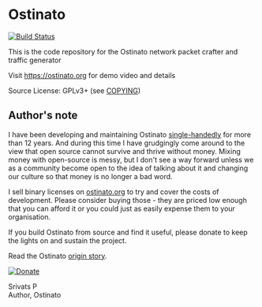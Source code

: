 # Ostinato

[![Build Status](https://travis-ci.com/pstavirs/ostinato.svg?branch=master)](https://travis-ci.com/pstavirs/ostinato)

This is the code repository for the Ostinato network packet crafter and traffic generator

Visit https://ostinato.org for demo video and details

Source License: GPLv3+ (see [COPYING](https://raw.githubusercontent.com/pstavirs/ostinato/master/COPYING))

## Author's note
I have been developing and maintaining Ostinato [single-handedly](https://github.com/pstavirs/ostinato/graphs/contributors) for more than 12 years. And during this time I have grudgingly come around to the view that open source cannot survive and thrive without money. Mixing money with open-source is messy, but I don't see a way forward unless we as a community become open to the idea of talking about it and changing our culture so that money is no longer a bad word.

I sell binary licenses on [ostinato.org](https://ostinato.org/downloads) to try and cover the costs of development. Please consider buying those - they are priced low enough that you can afford it or you could just as easily expense them to your organisation.

If you build Ostinato from source and find it useful, please donate to keep the lights on and sustain the project.

Read the Ostinato [origin story](https://ostinato.org/about).

[![Donate](https://ostinato.org/images/donate.png)](https://gum.co/ostdonate)

Srivats P<br/>
Author, Ostinato
